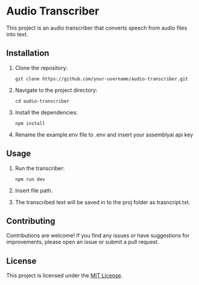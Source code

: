 # Audio Transcriber

This project is an audio transcriber that converts speech from audio files into text.

## Installation

1. Clone the repository:

   ```shell
   git clone https://github.com/your-username/audio-transcriber.git
   ```

2. Navigate to the project directory:

   ```shell
   cd audio-transcriber
   ```

3. Install the dependencies:

   ```shell
   npm install
   ```

4. Rename the example.env file to .env and insert your assemblyai api key

## Usage

1. Run the transcriber:

   ```shell
   npm run dev
   ```

2. Insert file path.

3. The transcribed text will be saved in to the proj folder as trasncript.txt.

## Contributing

Contributions are welcome! If you find any issues or have suggestions for improvements, please open an issue or submit a pull request.

## License

This project is licensed under the [MIT License](LICENSE).

